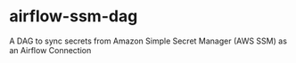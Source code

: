 # airflow-ssm-dag

A DAG to sync secrets from Amazon Simple Secret Manager (AWS SSM) as an Airflow Connection